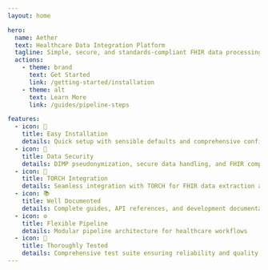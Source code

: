 ```yaml
---
layout: home

hero:
  name: Aether
  text: Healthcare Data Integration Platform
  tagline: Simple, secure, and standards-compliant FHIR data processing
  actions:
    - theme: brand
      text: Get Started
      link: /getting-started/installation
    - theme: alt
      text: Learn More
      link: /guides/pipeline-steps

features:
  - icon: 🚀
    title: Easy Installation
    details: Quick setup with sensible defaults and comprehensive configuration options
  - icon: 🔐
    title: Data Security
    details: DIMP pseudonymization, secure data handling, and FHIR compliance
  - icon: 🔗
    title: TORCH Integration
    details: Seamless integration with TORCH for FHIR data extraction and minimization
  - icon: 📚
    title: Well Documented
    details: Complete guides, API references, and development documentation
  - icon: ⚙️
    title: Flexible Pipeline
    details: Modular pipeline architecture for healthcare workflows
  - icon: 🧪
    title: Thoroughly Tested
    details: Comprehensive test suite ensuring reliability and quality
---
```


